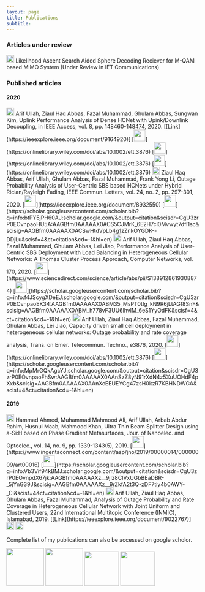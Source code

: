 ```yaml
---
layout: page
title: Publications
subtitle: 
---
```




### Articles under review

<img src="../img/journal-article.png" height="20px">
Likelihood Ascent Search Aided Sphere Decoding Reciever for M-QAM based MIMO System (Under Review in IET Communications)

### Published articles

#### 2020

<img src="../img/journal-article.png" height="20px">
Arif Ullah, Ziaul Haq Abbas, Fazal Muhammad, Ghulam Abbas, Sungwan Kim, Uplink Performance Analysis of Dense HCNet with Upink/Downlink Decoupling, in IEEE Access, vol. 8, pp. 148460-148474, 2020. [[Link](https://ieeexplore.ieee.org/document/9164920)] [<img src="../img/pdf.png" height="30px">](https://onlinelibrary.wiley.com/doi/abs/10.1002/ett.3876) [<img src="../img/bib.png" height="30px">](https://onlinelibrary.wiley.com/doi/abs/10.1002/ett.3876) [<img src="../img/abstract.png" height="28px">](https://onlinelibrary.wiley.com/doi/abs/10.1002/ett.3876) 

<img src="../img/journal-article.png" height="20px">
Ziaul Haq Abbas, Arif Ullah, Ghulam Abbas, Fazal Muhammad, Frank Yong Li, Outage Probability Analysis of User-Centric SBS based HCNets under Hybrid Rician/Rayleigh Fading, IEEE Commun. Letters, vol. 24, no. 2, pp. 297-301, 2020. [<img src="../img/pdf.png" height="30px">](https://ieeexplore.ieee.org/document/8932550) [<img src="../img/bib.png" height="30px">](https://scholar.googleusercontent.com/scholar.bib?q=info:btPY5jPH60AJ:scholar.google.com/&output=citation&scisdr=CgU3zrP0EOvnpaoHU5A:AAGBfm0AAAAAX0ACS5CJMrK_6E2H7cl0Mvwyt7dfl1sc&scisig=AAGBfm0AAAAAX0ACSwHtdVpLb4g1zZnkOYGDK--DDjLu&scisf=4&ct=citation&cd=-1&hl=en)

<img src="../img/journal-article.png" height="20px">
Arif Ullah, Ziaul Haq Abbas, Fazal Muhammad, Ghulam Abbas, Lei Jiao, Performance Analysis of User-Centric SBS Deployment with Load Balancing in Heterogeneous Cellular Networks: A Thomas Cluster Process Approach, Computer Networks, vol. 170, 2020. [<img src="../img/pdf.png" height="30px">](https://www.sciencedirect.com/science/article/abs/pii/S1389128619308874) [<img src="../img/bib.png" height="30px">](https://scholar.googleusercontent.com/scholar.bib?q=info:f4JScygXDeEJ:scholar.google.com/&output=citation&scisdr=CgU3zrP0EOvnpaoEK34:AAGBfm0AAAAAX0ABM35_MsPT0tIg_kN9R6jLtAGf8SnF&scisig=AAGBfm0AAAAAX0ABM_h778vF3UU6lhvIM_6eS1YyOdFK&scisf=4&ct=citation&cd=-1&hl=en)

<img src="../img/journal-article.png" height="20px">
Arif Ullah, Ziaul Haq Abbas, Fazal Muhammad, Ghulam Abbas, Lei Jiao, Capacity driven small cell deployment in heterogeneous cellular networks: Outage probability and rate coverage analysis, Trans. on Emer. Telecommun. Techno., e3876, 2020. [<img src="../img/pdf.png" height="30px">](https://onlinelibrary.wiley.com/doi/abs/10.1002/ett.3876) [<img src="../img/bib.png" height="30px">](https://scholar.googleusercontent.com/scholar.bib?q=info:MpMrGQkAgcYJ:scholar.google.com/&output=citation&scisdr=CgU3zrP0EOvnpaoFhSw:AAGBfm0AAAAAX0AAnSzZ8yN91rXdN4z5XuUOHdF4pXxb&scisig=AAGBfm0AAAAAX0AAnXcEEUEYCg47zsH0kzR7KBHNDWGA&scisf=4&ct=citation&cd=-1&hl=en)

#### 2019

<img src="../img/journal-article.png" height="20px">
Hammad Ahmed, Muhammad Mahmood Ali, Arif Ullah, Arbab Abdur Rahim, Husnul Maab, Mahmood Khan, Ultra Thin Beam Splitter Design using a-Si:H based on Phase Gradient Metasurfaces, Jour. of Nanoelec. and Optoelec., vol. 14, no. 9, pp. 1339-1343(5), 2019. [<img src="../img/pdf.png" height="30px">](https://www.ingentaconnect.com/content/asp/jno/2019/00000014/00000009/art00016) [<img src="../img/bib.png" height="30px">](https://scholar.googleusercontent.com/scholar.bib?q=info:Vb3Vif94kBMJ:scholar.google.com/&output=citation&scisdr=CgU3zrP0EOvnpdX67jk:AAGBfm0AAAAAXz__9jlz8ClVxUGbBEaDBR-_5jYnG39J&scisig=AAGBfm0AAAAAXz__9rZkfA2t3Q-zDF7tiy4b0AWY-_Cl&scisf=4&ct=citation&cd=-1&hl=en)

<img src="../img/conference-paper.png" height="20px">
Arif Ullah, Ziaul Haq Abbas, Ghulam Abbas, Fazal Muhammad, Analysis of Outage Probability and Rate Coverage in Heterogeneous Cellular Network with Joint Uniform and Clustered Users, 22nd International Multitopic Conference (INMIC), Islamabad, 2019. [[Link](https://ieeexplore.ieee.org/document/9022767)]


<img src="../img/workshop-paper.png" height="20px">


<img src="../img/book-chapter.png" height="20px">



Complete list of my publications can also be accessed on google scholor.


[<img src="../img/googlescholor.png" height="98px">](https://scholar.google.com/citations?user=gktHbTcAAAAJ&hl=en)
[<img src="../img/researchgate.png" height="98px">](https://www.researchgate.net/profile/Arif_Ullah_Khan3)
[<img src="../img/orcid.png" height="90px">](https://orcid.org/0000-0002-0555-6644)
[<img src="../img/linkedin.png" height="90px">](https://www.linkedin.com/in/arifullah012/)








































